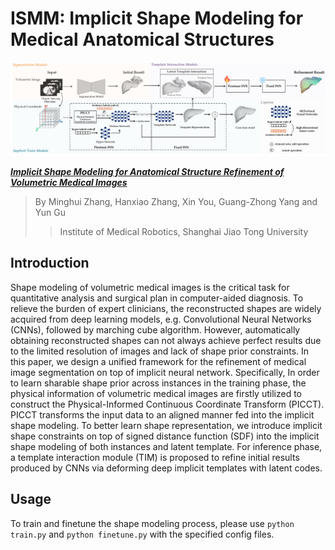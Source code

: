 # ISMM: Implicit Shape Modeling for Medical Anatomical Structures

<div align=center><img src="figs/Figure2.png"></div>

[**_Implicit Shape Modeling for Anatomical Structure Refinement of Volumetric Medical Images_**]()

> By Minghui Zhang, Hanxiao Zhang, Xin You, Guang-Zhong Yang and Yun Gu
>> Institute of Medical Robotics, Shanghai Jiao Tong University

## Introduction
Shape modeling of volumetric medical images is the critical task for quantitative analysis and surgical plan in computer-aided diagnosis. To relieve the burden of expert clinicians, the reconstructed shapes are widely 
acquired from deep learning models, e.g. Convolutional Neural Networks (CNNs), followed by marching cube algorithm. However, automatically obtaining reconstructed shapes can not always achieve perfect results due to the 
limited resolution of images and lack of shape prior constraints. In this paper, we design a unified framework for the refinement of medical image segmentation on top of implicit neural network. Specifically, 
In order to learn sharable shape prior across instances in the training phase, the physical information of volumetric medical images are firstly utilized to construct the Physical-Informed Continuous 
Coordinate Transform (PICCT). PICCT transforms the input data to an aligned manner fed into the implicit shape modeling. To better learn shape representation, we introduce implicit shape constraints on top of signed distance 
function (SDF) into the implicit shape modeling of both instances and latent template. For inference phase, a template interaction module (TIM) is proposed to refine initial results produced by CNNs via deforming deep implicit templates with latent codes.

## Usage
To train and finetune the shape modeling process, please use ```python train.py``` and ```python finetune.py``` with the specified config files.

